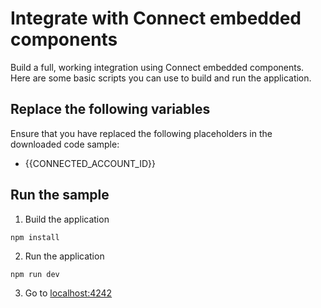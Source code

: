 # Integrate with Connect embedded components

Build a full, working integration using Connect embedded components. Here are some basic
scripts you can use to build and run the application.

## Replace the following variables

Ensure that you have replaced the following placeholders in the downloaded code sample:
- {{CONNECTED_ACCOUNT_ID}}

## Run the sample

1. Build the application

~~~
npm install
~~~

2. Run the application

~~~
npm run dev
~~~

3. Go to [localhost:4242](http://localhost:4242)
